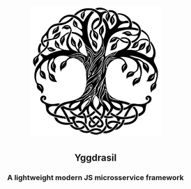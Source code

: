 <h1 align="center">
	<img src="./.github/resources/yggdrasil-logo.png" width= 300></img>
</h1>

<h2 align="center">
	Yggdrasil
</h1>
<h3 align="center">
	A lightweight modern JS microsservice framework
</h3>

<p align="center">

</p>
